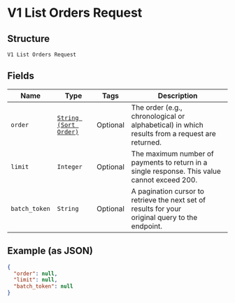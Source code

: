 
# V1 List Orders Request

## Structure

`V1 List Orders Request`

## Fields

| Name | Type | Tags | Description |
|  --- | --- | --- | --- |
| `order` | [`String (Sort Order)`](../../doc/models/sort-order.md) | Optional | The order (e.g., chronological or alphabetical) in which results from a request are returned. |
| `limit` | `Integer` | Optional | The maximum number of payments to return in a single response. This value cannot exceed 200. |
| `batch_token` | `String` | Optional | A pagination cursor to retrieve the next set of results for your<br>original query to the endpoint. |

## Example (as JSON)

```json
{
  "order": null,
  "limit": null,
  "batch_token": null
}
```

